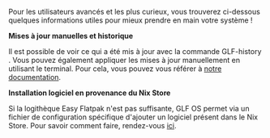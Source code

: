 Pour les utilisateurs avancés et les plus curieux, vous trouverez ci-dessous quelques informations utiles pour mieux prendre en main votre système !

**Mises à jour manuelles et historique**

Il est possible de voir ce qui a été mis à jour avec la commande GLF-history . Vous pouvez également appliquer les mises à jour manuellement en utilisant le terminal. Pour cela, vous pouvez vous référer à [notre documentation](https://gaming-linux-fr.github.io/GLF-OS/pages/documentation/aboutUpdate.html).

**Installation logiciel en provenance du Nix Store**

Si la logithèque Easy Flatpak n'est pas suffisante, GLF OS permet via un fichier de configuration spécifique d'ajouter un logiciel présent dans le Nix Store. Pour savoir comment faire, rendez-vous [ici](https://gaming-linux-fr.github.io/GLF-OS/pages/documentation/customConfiguration.html).
